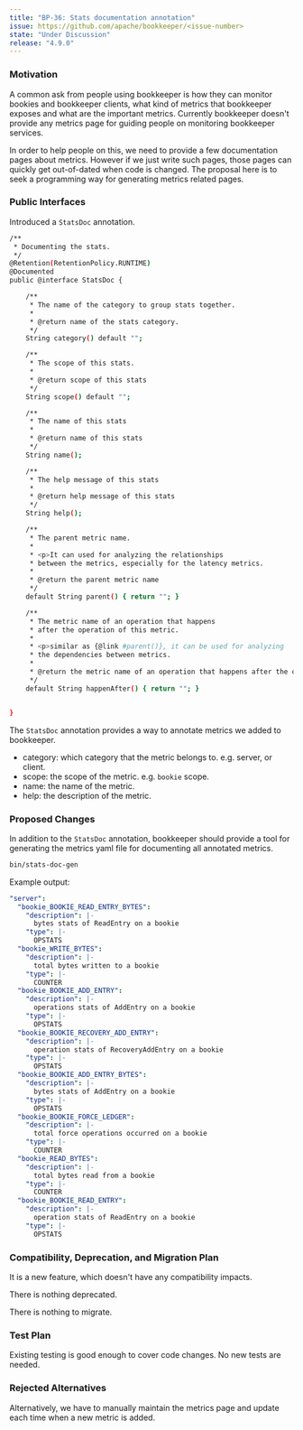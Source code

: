 ```yaml
---
title: "BP-36: Stats documentation annotation"
issue: https://github.com/apache/bookkeeper/<issue-number>
state: "Under Discussion"
release: "4.9.0"
---
```


### Motivation

A common ask from people using bookkeeper is how they can monitor bookies and bookkeeper clients, what kind of metrics that bookkeeper exposes
and what are the important metrics. Currently bookkeeper doesn't provide any metrics page for guiding people on monitoring bookkeeper services.

In order to help people on this, we need to provide a few documentation pages about metrics. However if we just write such pages, those pages
can quickly get out-of-dated when code is changed. The proposal here is to seek a programming way for generating metrics related pages.

### Public Interfaces

Introduced a `StatsDoc` annotation.

```bash
/**
 * Documenting the stats.
 */
@Retention(RetentionPolicy.RUNTIME)
@Documented
public @interface StatsDoc {

    /**
     * The name of the category to group stats together.
     *
     * @return name of the stats category.
     */
    String category() default "";

    /**
     * The scope of this stats.
     *
     * @return scope of this stats
     */
    String scope() default "";

    /**
     * The name of this stats
     *
     * @return name of this stats
     */
    String name();

    /**
     * The help message of this stats
     *
     * @return help message of this stats
     */
    String help();

    /**
     * The parent metric name.
     *
     * <p>It can used for analyzing the relationships
     * between the metrics, especially for the latency metrics.
     *
     * @return the parent metric name
     */
    default String parent() { return ""; }

    /**
     * The metric name of an operation that happens
     * after the operation of this metric.
     *
     * <p>similar as {@link #parent()}, it can be used for analyzing
     * the dependencies between metrics.
     *
     * @return the metric name of an operation that happens after the operation of this metric.
     */
    default String happenAfter() { return ""; }


}
```

The `StatsDoc` annotation provides a way to annotate metrics we added to bookkeeper.

- category: which category that the metric belongs to. e.g. server, or client.
- scope: the scope of the metric. e.g. `bookie` scope.
- name: the name of the metric.
- help: the description of the metric.

### Proposed Changes

In addition to the `StatsDoc` annotation, bookkeeper should provide a tool for generating the metrics yaml file
for documenting all annotated metrics.

```bash
bin/stats-doc-gen
```

Example output:

```yaml
"server":
  "bookie_BOOKIE_READ_ENTRY_BYTES":
    "description": |-
      bytes stats of ReadEntry on a bookie
    "type": |-
      OPSTATS
  "bookie_WRITE_BYTES":
    "description": |-
      total bytes written to a bookie
    "type": |-
      COUNTER
  "bookie_BOOKIE_ADD_ENTRY":
    "description": |-
      operations stats of AddEntry on a bookie
    "type": |-
      OPSTATS
  "bookie_BOOKIE_RECOVERY_ADD_ENTRY":
    "description": |-
      operation stats of RecoveryAddEntry on a bookie
    "type": |-
      OPSTATS
  "bookie_BOOKIE_ADD_ENTRY_BYTES":
    "description": |-
      bytes stats of AddEntry on a bookie
    "type": |-
      OPSTATS
  "bookie_BOOKIE_FORCE_LEDGER":
    "description": |-
      total force operations occurred on a bookie
    "type": |-
      COUNTER
  "bookie_READ_BYTES":
    "description": |-
      total bytes read from a bookie
    "type": |-
      COUNTER
  "bookie_BOOKIE_READ_ENTRY":
    "description": |-
      operation stats of ReadEntry on a bookie
    "type": |-
      OPSTATS
```

### Compatibility, Deprecation, and Migration Plan

It is a new feature, which doesn't have any compatibility impacts.

There is nothing deprecated.

There is nothing to migrate.

### Test Plan

Existing testing is good enough to cover code changes. No new tests are needed.

### Rejected Alternatives

Alternatively, we have to manually maintain the metrics page and update each time when a new metric is added.
